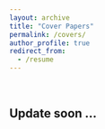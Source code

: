 ```yaml
---
layout: archive
title: "Cover Papers"
permalink: /covers/
author_profile: true
redirect_from:
  - /resume
---
```


<br>

## Update soon ...